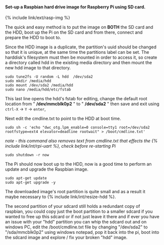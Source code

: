 #### Set-up a Raspbian hard drive image for Raspberry Pi using SD card.

{% include link/ext/rasp-img %}

The quick and easy method is to put the image on **BOTH** the SD card and the HDD, boot up the Pi on the SD card and from there, connect and prepare the HDD to boot to.

Since the HDD image is a duplicate, the partition's uuid should be changed so that it is unique, at the same time the partitions label can be set. The harddisk's filesystem must then be mounted in order to access it, so create a directory  called hdd in the existing media directory and then mount the new hdd image to that directory.

    sudo tune2fs -U random -L hdd  /dev/sda2
    sudo mkdir /media/hdd
    sudo mount /dev/sda2 /media/hdd
    sudo nano /media/hdd/etc/fstab

This last line opens the hdd's fstab for editing, change the default root location from " **/dev/mmcblk0p2** " to " **/dev/sda2** " then save and exit using `ctrl-X` -> `Y` -> `enter`,

Next edit the cmdline.txt to point to the HDD at boot time.

    sudo sh -c 'echo "dwc_otg.lpm_enable=0 console=tty1 root=/dev/sda2 rootfstype=ext4 elevator=deadline rootwait" > /boot/cmdline.txt'

*note - this command also removes text from cmdline.txt that effects the {% include link/int/rpi-uart %}, check before re-starting Pi*    
    
    sudo shutdown -r now

The Pi should now boot up to the HDD, now is a good time to perform an update and upgrade the Raspbian image.

    sudo apt-get update
    sudo apt-get upgrade -y

The downloaded image's root partition is quite small and as a result it maybe necessary to {% include link/int/resize-hdd %}.

The second partition of your sdcard still holds a redundant copy of raspbian, you could copy just the boot partition to a smaller sdcard if you wanted to free up this sdcard or if not just leave it there and if ever you have an issue with your "hdd" partition you can whip the sdcard out and on windows PC, edit the /boot/cmdline.txt file by changing "/dev/sda2" to "/sda/mmcblk0p2" using windows notepad, pop it back into the pi, boot into the sdcard image and explore / fix your broken "hdd" image.

